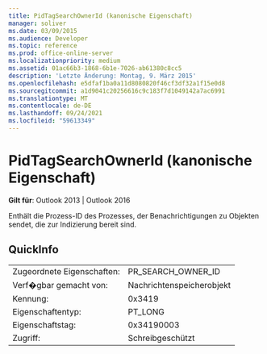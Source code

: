```yaml
---
title: PidTagSearchOwnerId (kanonische Eigenschaft)
manager: soliver
ms.date: 03/09/2015
ms.audience: Developer
ms.topic: reference
ms.prod: office-online-server
ms.localizationpriority: medium
ms.assetid: 01ac66b3-1868-6b1e-7026-ab61380c8cc5
description: 'Letzte Änderung: Montag, 9. März 2015'
ms.openlocfilehash: e5dfaf1ba0a11d8080820f46cf3df32a1f15e0d8
ms.sourcegitcommit: a1d9041c20256616c9c183f7d1049142a7ac6991
ms.translationtype: MT
ms.contentlocale: de-DE
ms.lasthandoff: 09/24/2021
ms.locfileid: "59613349"
---
```

# <a name="pidtagsearchownerid-canonical-property"></a>PidTagSearchOwnerId (kanonische Eigenschaft)

  
  
**Gilt für**: Outlook 2013 | Outlook 2016 
  
Enthält die Prozess-ID des Prozesses, der Benachrichtigungen zu Objekten sendet, die zur Indizierung bereit sind.
  
## <a name="quick-info"></a>QuickInfo

|||
|:-----|:-----|
|Zugeordnete Eigenschaften:  <br/> |PR_SEARCH_OWNER_ID  <br/> |
|Verf�gbar gemacht von:  <br/> |Nachrichtenspeicherobjekt  <br/> |
|Kennung:  <br/> |0x3419  <br/> |
|Eigenschaftentyp:  <br/> |PT_LONG  <br/> |
|Eigenschaftstag:  <br/> |0x34190003  <br/> |
|Zugriff:  <br/> |Schreibgeschützt  <br/> |
   

